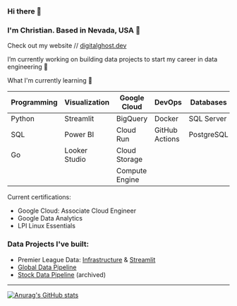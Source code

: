 ### Hi there 👋

### I'm Christian. Based in Nevada, USA 📍
Check out my website // [digitalghost.dev](https://www.digitalghost.dev)

I’m currently working on building data projects to start my career in data engineering 🔨

What I'm currently learning 🌱

| Programming | Visualization | Google Cloud   | DevOps        | Databases  |
| ----------- | ------------- | -------------- | --------------|------------|
| Python      | Streamlit     | BigQuery       | Docker        | SQL Server |
| SQL         | Power BI      | Cloud Run      | GitHub Actions| PostgreSQL |
| Go          | Looker Studio | Cloud Storage  |               |
|             |               | Compute Engine |               |

Current certifications:
* Google Cloud: Associate Cloud Engineer
* Google Data Analytics
* LPI Linux Essentials

### Data Projects I've built:

* Premier League Data: [Infrastructure](https://github.com/digitalghost-dev/premierleague-infrastructure) & [Streamlit](https://github.com/digitalghost-dev/premierleague-streamlit)
* [Global Data Pipeline](https://github.com/digitalghost-dev/premierleague-streamlit)
* [Stock Data Pipeline](https://github.com/digitalghost-dev/stock-data-pipeline) (archived)
---
[![Anurag's GitHub stats](https://github-readme-stats.vercel.app/api?username=digitalghost-dev)](https://github.com/anuraghazra/github-readme-stats)
